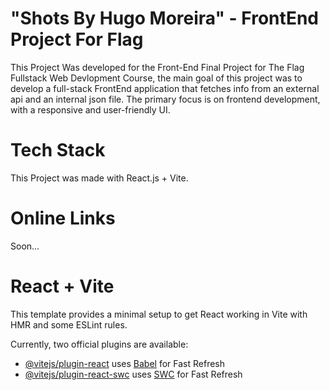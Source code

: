 # "Shots By Hugo Moreira" - FrontEnd Project For Flag

This Project Was developed for the Front-End Final Project for The Flag Fullstack Web Devlopment Course, the main goal of this project was to develop a full-stack FrontEnd application that fetches info from an external api and an internal json file.
The primary focus is on frontend development, with a responsive and user-friendly UI.

# Tech Stack
This Project was made with React.js + Vite.

# Online Links 

Soon...

# React + Vite

This template provides a minimal setup to get React working in Vite with HMR and some ESLint rules.

Currently, two official plugins are available:

- [@vitejs/plugin-react](https://github.com/vitejs/vite-plugin-react/blob/main/packages/plugin-react/README.md) uses [Babel](https://babeljs.io/) for Fast Refresh
- [@vitejs/plugin-react-swc](https://github.com/vitejs/vite-plugin-react-swc) uses [SWC](https://swc.rs/) for Fast Refresh
